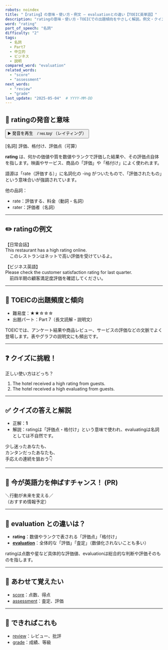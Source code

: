 ```yaml
---
robots: noindex
title: "【rating】の意味・使い方・例文 ― evaluationとの違い【TOEIC英単語】"
description: "ratingの意味・使い方・TOEICでの出題傾向をやさしく解説。例文・クイズ付きでevaluationとの違いもわかりやすく学べます。"
word: "rating"
part_of_speech: "名詞"
difficulty: "2"
tags:
  - 名詞
  - Part7
  - 中立的
  - ビジネス
  - 説明
compared_word: "evaluation"
related_words:
  - "score"
  - "assessment"
next_words:
  - "review"
  - "grade"
last_update: "2025-05-04"  # YYYY-MM-DD
---
```


## 🔰 ratingの発音と意味

<button class="play-audio" onclick="playTTS('rating')">
  <span class="play-audio-main">
    ▶️ 発音を再生　/ˈreɪ.tɪŋ/
  </span>
  <span class="play-audio-sub">
    （レイティング）
  </span>
</button>

[名詞] 評価、格付け、評価点（可算）

**rating** は、何かの価値や質を数値やランクで評価した結果や、その評価点自体を指します。映画やサービス、商品の「評価」や「格付け」によく使われます。

語源は「rate（評価する）」に名詞化の -ing がついたもので、「評価されたもの」という意味合いが強調されています。

他の品詞：  
- rate：評価する、料金（動詞・名詞）
- rater：評価者（名詞）

---

## ✏️ ratingの例文

【日常会話】  
This restaurant has a high rating online.  
　このレストランはネットで高い評価を受けているよ。

【ビジネス英語】  
Please check the customer satisfaction rating for last quarter.  
　前四半期の顧客満足度評価を確認してください。

---

## 🎯 TOEICの出題頻度と傾向

- 難易度：★★☆☆☆
- 出題パート：Part 7（長文読解・説明文）

TOEICでは、アンケート結果や商品レビュー、サービスの評価などの文脈でよく登場します。表やグラフの説明文にも頻出です。

---

## ❓ クイズに挑戦！

正しい使い方はどっち？

1. The hotel received a high rating from guests.  
2. The hotel received a high evaluating from guests.

---

## ✅ クイズの答えと解説

- 正解：**1**
- 解説：ratingは「評価点・格付け」という意味で使われ、evaluatingは名詞としては不自然です。

少し迷ったあなたも、  
カンタンだったあなたも、  
手応えの連続を狙おう👇️

---

## 🚀 今が英語力を伸ばすチャンス！ (PR)

<div class="info-center">
＼行動が未来を変える／<br>  
（おすすめ情報予定）
</div>

---

## 🤔  evaluation との違いは？

- **rating**：数値やランクで表される「評価点」「格付け」
- **[evaluation](/word/evaluation)**：全体的な「評価」「査定」（数値化されないことも多い）

ratingは点数や星など具体的な評価値、evaluationは総合的な判断や評価そのものを指します。

---

## 🧩 あわせて覚えたい

- [score](/word/score)：点数、得点
- [assessment](/word/assessment)：査定、評価

---

## 📖 できればこれも

- [review](/word/review)：レビュー、批評
- [grade](/word/grade)：成績、等級

<!-- cvid: aid35_bid14 -->
